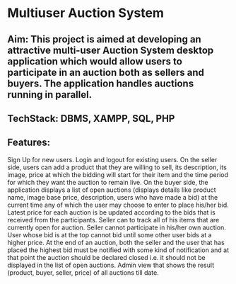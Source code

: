 # Multiuser Auction System
## Aim: This project is aimed at developing an attractive multi-user Auction System desktop application which would allow users to participate in an auction both as sellers and buyers. The application handles auctions running in parallel.
## TechStack: DBMS, XAMPP, SQL, PHP
## Features:
Sign Up for new users.
Login and logout for existing users.
On the seller side, users can add a product that they are willing to sell, its description, its image, price at which the bidding will start for their item and the time period for which they want the auction to remain live.
On the buyer side, the application displays a list of open auctions (displays details like product name, image base price, description, users who have made a bid) at the current time any of which the user may choose to enter to place his/her bid.
Latest price for each auction is be updated according to the bids that is received from the participants.
Seller can to track all of his items that are currently open for auction.
Seller cannot participate in his/her own auction.
User whose bid is at the top cannot bid until some other user bids at a higher price.
At the end of an auction, both the seller and the user that has placed the highest bid must be notified with some kind of notification and at that point the auction should be declared closed i.e. it should not be displayed in the list of open auctions.
Admin view that shows the result (product, buyer, seller, price) of all auctions till date.
